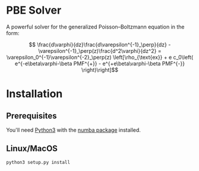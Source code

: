 # PBE Solver

A powerful solver for the generalized Poisson–Boltzmann equation in the form:
```math
  \frac{d\varphi}{dz}\frac{d\varepsilon^{-1}_\perp}{dz} - \varepsilon^{-1}_\perp(z)\frac{d^2\varphi}{dz^2} = \varepsilon_0^{-1}\varepsilon^{-2}_\perp(z)
  \left[\rho_{\text{ex}} + e c_0\left( e^{-e\beta\varphi-\beta PMF^{+}} - e^{+e\beta\varphi-\beta PMF^{-}} \right)\right]
```

# Installation

## Prerequisites

You'll need [Python3](https://www.python.org) with the [numba package](http://numba.pydata.org/) installed.

## Linux/MacOS

``python3 setup.py install``


